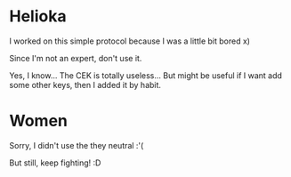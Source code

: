 # Helioka
I worked on this simple protocol because I was a little bit bored x)

Since I'm not an expert, don't use it.

Yes, I know... The CEK is totally useless... But might be useful if I want add some other keys, then I added it by habit.

# Women
Sorry, I didn't use the they neutral :'(

But still, keep fighting! :D
